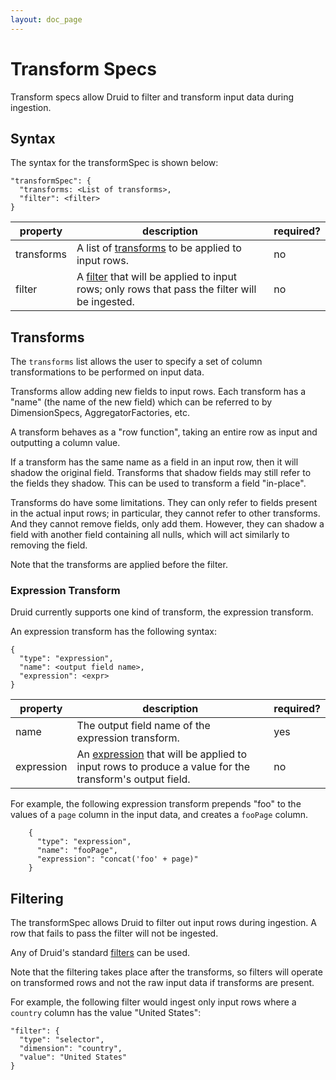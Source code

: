 ```yaml
---
layout: doc_page
---
```


<!--
  ~ Licensed to the Apache Software Foundation (ASF) under one
  ~ or more contributor license agreements.  See the NOTICE file
  ~ distributed with this work for additional information
  ~ regarding copyright ownership.  The ASF licenses this file
  ~ to you under the Apache License, Version 2.0 (the
  ~ "License"); you may not use this file except in compliance
  ~ with the License.  You may obtain a copy of the License at
  ~
  ~   http://www.apache.org/licenses/LICENSE-2.0
  ~
  ~ Unless required by applicable law or agreed to in writing,
  ~ software distributed under the License is distributed on an
  ~ "AS IS" BASIS, WITHOUT WARRANTIES OR CONDITIONS OF ANY
  ~ KIND, either express or implied.  See the License for the
  ~ specific language governing permissions and limitations
  ~ under the License.
  -->

# Transform Specs

Transform specs allow Druid to filter and transform input data during ingestion. 

## Syntax

The syntax for the transformSpec is shown below:

```
"transformSpec": {
  "transforms: <List of transforms>,
  "filter": <filter>
}
```

|property|description|required?|
|--------|-----------|---------|
|transforms|A list of [transforms](#transforms) to be applied to input rows. |no|
|filter|A [filter](../querying/filters.html) that will be applied to input rows; only rows that pass the filter will be ingested.|no|

## Transforms

The `transforms` list allows the user to specify a set of column transformations to be performed on input data.

Transforms allow adding new fields to input rows. Each transform has a "name" (the name of the new field) which can be referred to by DimensionSpecs, AggregatorFactories, etc.

A transform behaves as a "row function", taking an entire row as input and outputting a column value.

If a transform has the same name as a field in an input row, then it will shadow the original field. Transforms that shadow fields may still refer to the fields they shadow. This can be used to transform a field "in-place".

Transforms do have some limitations. They can only refer to fields present in the actual input rows; in particular, they cannot refer to other transforms. And they cannot remove fields, only add them. However, they can shadow a field with another field containing all nulls, which will act similarly to removing the field.

Note that the transforms are applied before the filter.

### Expression Transform

Druid currently supports one kind of transform, the expression transform.

An expression transform has the following syntax:

```
{
  "type": "expression",
  "name": <output field name>,
  "expression": <expr>
}
```

|property|description|required?|
|--------|-----------|---------|
|name|The output field name of the expression transform.|yes|
|expression|An [expression](../misc/math-expr.html) that will be applied to input rows to produce a value for the transform's output field.|no|

For example, the following expression transform prepends "foo" to the values of a `page` column in the input data, and creates a `fooPage` column.

```
    {
      "type": "expression",
      "name": "fooPage",
      "expression": "concat('foo' + page)"
    }
```

## Filtering

The transformSpec allows Druid to filter out input rows during ingestion. A row that fails to pass the filter will not be ingested.

Any of Druid's standard [filters](../querying/filters.html) can be used.

Note that the filtering takes place after the transforms, so filters will operate on transformed rows and not the raw input data if transforms are present.

For example, the following filter would ingest only input rows where a `country` column has the value "United States":

```
"filter": {
  "type": "selector",
  "dimension": "country",
  "value": "United States"
}
```
